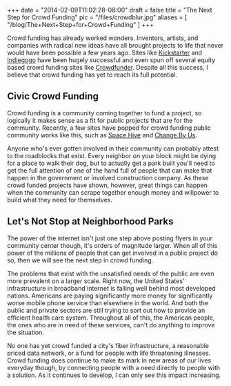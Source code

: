
+++
date = "2014-02-09T11:02:28-08:00"
draft = false
title = "The Next Step for Crowd Funding"
pic = "/files/crowdblur.jpg"
aliases = [
  "/blog/The+Next+Step+for+Crowd+Funding"
]
+++

<p>Crowd funding has already worked wonders.  Inventors, artists, and companies with radical new ideas have all brought projects to life that never would have been possible a few years ago.  Sites like <a href="https://www.kickstarter.com/">Kickstarter</a> and <a href="http://www.indiegogo.com/">Indiegogo</a> have been hugely successful and even spun off several equity based crowd funding sites like <a href="https://www.crowdfunder.com/">Crowdfunder</a>.  Despite all this success, I believe that crowd funding has yet to reach its full potential.</p>

<h2 id="civiccrowdfunding">Civic Crowd Funding</h2>

<p>Crowd funding is a community coming together to fund a project, so logically it makes sense as a fit for public projects that are for the community.  Recently, a few sites have popped for crowd funding public community works like this, such as <a href="http://spacehive.com/">Space Hive</a> and <a href="http://nyc.changeby.us">Change By Us</a>.</p>

<p>Anyone who's ever gotten involved in their community can probably attest to the roadblocks that exist.  Every neighbor on your block might be dying for a place to walk their dog, but to actually get a park built you'll need to get the full attention of one of the hand full of people that can make that happen in the government or involved construction company.  As these crowd funded projects have shown, however, great things can happen when the community can scrape together enough money and willpower to build what they need for themselves.</p>

<h2 id="letsnotstopatneighborhoodparks">Let's Not Stop at Neighborhood Parks</h2>

<p>The power of the internet isn't just one step above posting flyers in your community center though, it's orders of magnitude larger.  When all of this power of the millions of people that can get involved in a public project do so, then we will see the next step in crowd funding.</p>

<p>The problems that exist with the unsatisfied needs of the public are even more prevalent on a larger scale.  Right now, the United States' infrastructure in broadband internet is falling well behind most developed nations. Americans are paying significantly more money for significantly worse mobile phone service than elsewhere in the world.  And both the public and private sectors are still trying to sort out how to provide an efficient health care system.  Throughout all of this, the American people, the ones who are in need of these services, can't do anything to improve the situation.</p>

<p>No one has yet crowd funded a city's fiber infrastructure, a reasonable priced data network, or a fund for people with life threatening illnesses.  Crowd funding does continue to make its mark in new areas of our lives everyday though, by connecting people with a need directly to people with a solution.  As it continues to develop, I can only see this impact increasing.</p>
